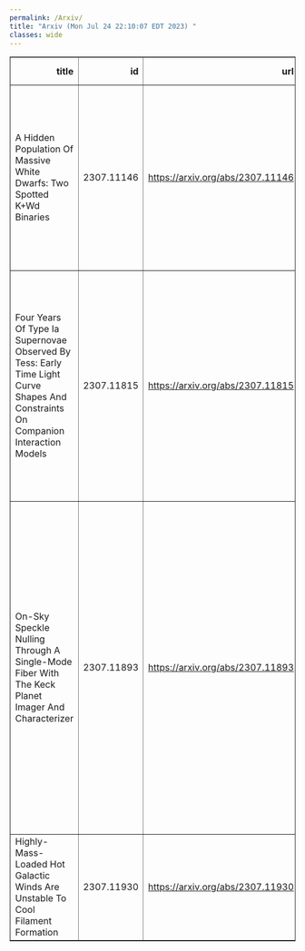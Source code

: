 ```yaml
---
permalink: /Arxiv/
title: "Arxiv (Mon Jul 24 22:10:07 EDT 2023) "
classes: wide
---
```

<table border="1" class="dataframe">
  <thead>
    <tr style="text-align: right;">
      <th>title</th>
      <th>id</th>
      <th>url</th>
      <th>authors</th>
      <th>Local Authors</th>
    </tr>
  </thead>
  <tbody>
    <tr>
      <td>A Hidden Population Of Massive White Dwarfs: Two Spotted K+Wd Binaries</td>
      <td>2307.11146</td>
      <td><a href="https://arxiv.org/abs/2307.11146" target="_blank">https://arxiv.org/abs/2307.11146</a></td>
      <td>D. M. Rowan, T. Jayasinghe, M. A. Tucker, C. Y. Lam, Todd A. Thompson, C. S. Kochanek, N. S. Abrams, B. J. Fulton, I. Ilyin, H. Isaacson, J. Lu, D. V. Martin, B. Nicholson</td>
      <td>Christopher Kochanek, David Martin, Dominick Rowan, Michael Tucker, Todd A. Thompson, Todd Thompson</td>
    </tr>
    <tr>
      <td>Four Years Of Type Ia Supernovae Observed By Tess: Early Time Light   Curve Shapes And Constraints On Companion Interaction Models</td>
      <td>2307.11815</td>
      <td><a href="https://arxiv.org/abs/2307.11815" target="_blank">https://arxiv.org/abs/2307.11815</a></td>
      <td>M. M. Fausnaugh, P. J. Valleley, M. A. Tucker, C. S. Kochanek, B. J. Shappee, George R. Ricker, Roland Vanderspek, Manan Agarwal, Tansu Daylan, Rahul Jayaraman, Rebekah Hounsell, Daniel Muthukrishna</td>
      <td>Christopher Kochanek, Michael Tucker</td>
    </tr>
    <tr>
      <td>On-Sky Speckle Nulling Through A Single-Mode Fiber With The Keck Planet   Imager And Characterizer</td>
      <td>2307.11893</td>
      <td><a href="https://arxiv.org/abs/2307.11893" target="_blank">https://arxiv.org/abs/2307.11893</a></td>
      <td>Yinzi Xin, Jerry W. Xuan, Dimitri Mawet, Jason Wangc, Garreth Ruane, Daniel Echeverri, Nemanja Jovanovic, Clarissa Do'O, Michael Fitzgerald, Katelyn Horstman, Chih-Chun Hsu, Joshua Liberman, Ronald A. Lopez, Caprice L. Phillips, Bin B. Ren, Jean-Baptiste Ruffio, Ben Sappey</td>
      <td>Caprice Phillips</td>
    </tr>
    <tr>
      <td>Highly-Mass-Loaded Hot Galactic Winds Are Unstable To Cool Filament   Formation</td>
      <td>2307.11930</td>
      <td><a href="https://arxiv.org/abs/2307.11930" target="_blank">https://arxiv.org/abs/2307.11930</a></td>
      <td>Dustin D. Nguyen, Todd A. Thompson, Evan E. Schneider, Ashley P. Tarrant</td>
      <td>Dustin Nguyen, Todd A. Thompson, Todd Thompson</td>
    </tr>
  </tbody>
</table>